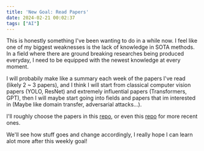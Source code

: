 ```yaml
---
title: 'New Goal: Read Papers'
date: 2024-02-21 00:02:37
tags: ["AI"]
---
```

This is honestly something I've been wanting to do in a while now. I feel like one of my biggest weaknesses is the lack of knowledge in SOTA methods. In a field where there are ground breaking researches being produced everyday, I need to be equipped with the newest knowledge at every moment.

I will probabily make like a summary each week of the papers I've read (likely 2 ~ 3 papers), and I think I will start from classical computer vision papers (YOLO, ResNet) and extremely influential papers (Transformers, GPT), then I will maybe start going into fields and papers that im interested in (Maybe like domain transfer, adversarial attacks...).

I'll roughly choose the papers in this [repo](https://github.com/aimerou/awesome-ai-papers), or even this [repo](https://github.com/dair-ai/ML-Papers-of-the-Week) for more recent ones.

We'll see how stuff goes and change accordingly, I really hope I can learn alot more after this weekly goal!
